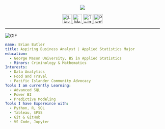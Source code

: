 <p align="center">
  <img src="https://capsule-render.vercel.app/api?text=Hey%20Everyone!👋&animation=fadeIn&type=waving&color=gradient&height=100"/>
</p>

<p align="center">
  <a href="https://www.linkedin.com/in/YOUR-LINKEDIN-HERE">
    <img height="30" src="https://cdn-icons-png.flaticon.com/512/174/174857.png" alt="LinkedIn"/>
  </a>
  <a href="https://medium.com/@YOUR-MEDIUM">
    <img height="30" src="https://cdn-icons-png.flaticon.com/512/5968/5968906.png" alt="Medium"/>
  </a>
  <a href="https://twitter.com/YOUR-TWITTER">
    <img height="30" src="https://cdn-icons-png.flaticon.com/512/733/733579.png" alt="Twitter"/>
  </a>
  <a href="https://yourportfolio.com">
    <img height="30" src="https://cdn-icons-png.flaticon.com/512/841/841364.png" alt="Portfolio"/>
  </a>
</p>

---

![GIF](https://media.giphy.com/media/13HgwGsXF0aiGY/giphy.gif)

```yaml
name: Brian Butler
title: Aspiring Business Analyst | Applied Statistics Major
education:
  - George Mason University, BS in Applied Statistics
  - Minors: Criminology & Mathematics
Interests:
  - Data Analytics
  - Food and Travel
  - Pacific Islander Community Advocacy
Tools I am currently Learning:
  - Advanced SQL
  - Power BI
  - Predictive Modeling
Tools I have Expereince with:
  - Python, R, SQL
  - Tableau, SPSS
  - Git & GitHub
  - VS Code, Jupyter
